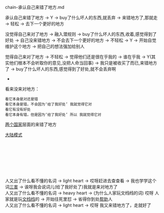 
chain-承认自己来错了地方.md

承认自己来错了地方 -> Y -> buy了什么坏人的东西,就丢弃 -> 来错地方了,那就走 -> 轻松 -> 去下一个更好的地方

没觉得自己来对了地方 -> 融入潜规则 -> buy了什么坏人的东西,收着,感觉得到了好处 -> 自己没来错地方 -> 不会去下一个更好的地方 -> 不轻松 -> Y -> 开始自觉维护这个地方 -> 把自己的想法强加给别人

觉得自己来对了地方 -> 不轻松 -> 觉得他们还是很在乎我的 -> 谁在乎我 -> Y(其实他们根本不会听取你的意见,没把人命当回事) -> 我只是被收买了而已,来错地方了 -> buy了什么坏人的东西,感觉得到了好处,就不会丢弃啊

-

看来没来对地方：
```
看它本身是对还是错
看它本身是错，不会因为‘给了我好处’ 我就觉得它对
看它有没有好处
看它本身有错，但是因为‘给了我好处’ 所以 我就觉得它对
```

[两个国家](https://github.com/7900ms/000nottheater_deserted_systemlibrary/blob/master/supplementary/term-Finder.md#‘让你相信你该有这些东西’的人的错；虚虚实实的夯实)层面的来错了地方

[大陆模式](https://github.com/7900ms/000nottheater_deserted_systemlibrary/blob/master/supplementary/term-Finder.md#想要啥东西,它没有,它不承认它没有。它在——瞎糊弄)

<br><br><br><br><br><br>


人又出了什么看不懂的名词 -> light heart -> 哎呀赶进去查查看 -> 我也学学这个词[三害](https://github.com/7900ms/000nottheater_deserted_systemlibrary/blob/master/small/正当防卫.md#文绉绉是华而不实的污物是三害之一，我也不学它。别人看的东西,我不需要看,我只看侦探游记) -> 诶呀我会说词儿(给了我好处了)我就是来对地方了<br>
人又出了什么看不懂的名词 -> heavy heart -> (为什么人家玩文绉绉的词) 哎呀 人家就是玩[文绉绉](https://github.com/7900ms/000nottheater_deserted_systemlibrary/blob/master/supplementary/chain-对文诌诌的词.md#为什么人家要用一个文绉绉的词)的 -> 开始往死里怼 -> 省得你到处[帮助](https://github.com/7900ms/000nottheater_deserted_systemlibrary/blob/master/small/正当防卫.md)人<br>
人又出了什么看不懂的名词 -> light heart -> 哎呀 我又来错地方了，走就好了
